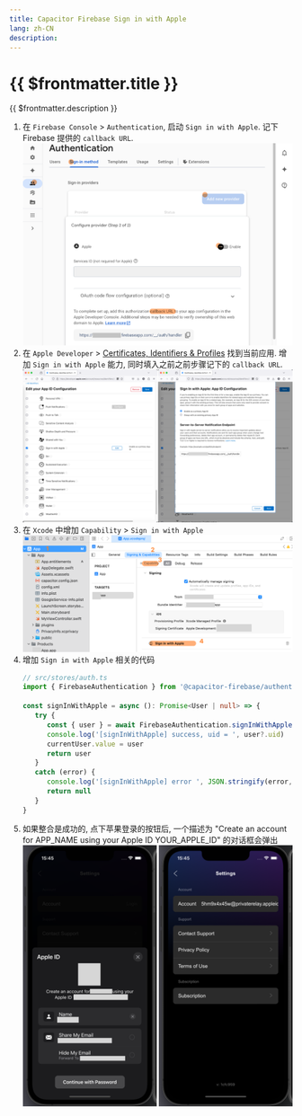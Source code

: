 ```yaml
---
title: Capacitor Firebase Sign in with Apple
lang: zh-CN
description: 
---
```


# {{ $frontmatter.title }}

{{ $frontmatter.description }}

1. 在 `Firebase Console` > `Authentication`, 启动 `Sign in with Apple`. 记下 Firebase 提供的 `callback URL`.
   ![picture 1](assets/b1a3924323380e01be61f2d87434b027f683366e4589233e192cca3d4501a7fa.png)
2. 在 `Apple Developer` > [Certificates, Identifiers & Profiles](https://developer.apple.com/account/resources) 找到当前应用. 增加 `Sign in with Apple` 能力, 同时填入之前之前步骤记下的 `callback URL`.
   ![picture 3](assets/be935cef129a29478ba09ef22cd0dc778b7e1e01511586c0ede6ac3c3315bcc1.png)
3. 在 `Xcode` 中增加 `Capability` > `Sign in with Apple`
   ![picture 5](assets/db1bfcb28c7ff263055cc7680f1992c9888669184e81f44c1bb35f6da8a65827.png)
4. 增加 `Sign in with Apple` 相关的代码
   ```ts
   // src/stores/auth.ts
   import { FirebaseAuthentication } from '@capacitor-firebase/authentication'

   const signInWithApple = async (): Promise<User | null> => {
      try {
         const { user } = await FirebaseAuthentication.signInWithApple()
         console.log('[signInWithApple] success, uid = ', user?.uid)
         currentUser.value = user
         return user
      }
      catch (error) {
         console.log('[signInWithApple] error ', JSON.stringify(error, null, 2))
         return null
      }
   }
   ```
5. 如果整合是成功的, 点下苹果登录的按钮后, 一个描述为 "Create an account for APP_NAME using your Apple ID YOUR_APPLE_ID" 的对话框会弹出
   ![picture 6](assets/9a852817cdc36289ddab6ca0f3889c884f501df36e3a0b1f1e0119ef52487dbf.png)
